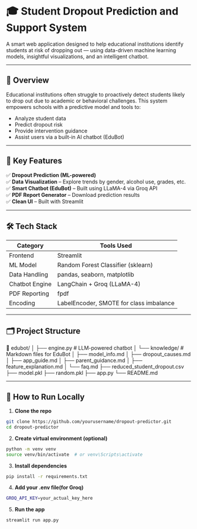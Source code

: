 # 🎓 Student Dropout Prediction and Support System

A smart web application designed to help educational institutions identify students at risk of dropping out — using data-driven machine learning models, insightful visualizations, and an intelligent chatbot.

---

## 🚀 Overview

Educational institutions often struggle to proactively detect students likely to drop out due to academic or behavioral challenges. This system empowers schools with a predictive model and tools to:

- Analyze student data
- Predict dropout risk
- Provide intervention guidance
- Assist users via a built-in AI chatbot (EduBot)

---

## 🧠 Key Features

✅ **Dropout Prediction (ML-powered)**  
✅ **Data Visualization** – Explore trends by gender, alcohol use, grades, etc.  
✅ **Smart Chatbot (EduBot)** – Built using LLaMA-4 via Groq API  
✅ **PDF Report Generator** – Download prediction results  
✅ **Clean UI** – Built with Streamlit  

---

## 🛠️ Tech Stack

| Category         | Tools Used                              |
|------------------|------------------------------------------|
| Frontend         | Streamlit                                |
| ML Model         | Random Forest Classifier (sklearn)       |
| Data Handling    | pandas, seaborn, matplotlib               |
| Chatbot Engine   | LangChain + Groq (LLaMA-4)               |
| PDF Reporting    | fpdf                                     |
| Encoding         | LabelEncoder, SMOTE for class imbalance  |

---

## 🗂️ Project Structure

📁 edubot/
│ ├── engine.py # LLM-powered chatbot
│ └── knowledge/ # Markdown files for EduBot
│ ├── model_info.md
│ ├── dropout_causes.md
│ ├── app_guide.md
│ ├── parent_guidance.md
│ ├── feature_explanation.md
│ └── faq.md
├── reduced_student_dropout.csv
├── model.pkl
├── random.pkl
├── app.py
└── README.md


---

## 🧪 How to Run Locally

1. **Clone the repo**
```bash
git clone https://github.com/yourusername/dropout-predictor.git
cd dropout-predictor
```
2. **Create virtual environment (optional)**
```bash
python -m venv venv
source venv/bin/activate  # or venv\Scripts\activate
```
3. **Install dependencies**
```bash
pip install -r requirements.txt
```
4. **Add your .env file(for Groq)**
```bash
GROQ_API_KEY=your_actual_key_here
```
5. **Run the app**
```bash
streamlit run app.py
```


